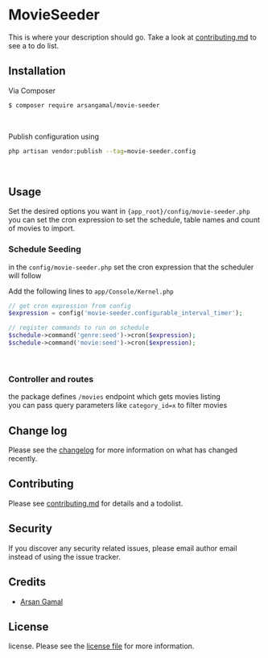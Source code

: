 # MovieSeeder


This is where your description should go. Take a look at [contributing.md](contributing.md) to see a to do list.

## Installation

Via Composer

``` bash
$ composer require arsangamal/movie-seeder
```

<br/>

Publish configuration using
```bash
php artisan vendor:publish --tag=movie-seeder.config
```

<br/>




## Usage

Set the desired options you want in `{app_root}/config/movie-seeder.php`
you can set the cron expression to set the schedule, table names and count of movies to import.


### Schedule Seeding
in the `config/movie-seeder.php` set the cron expression that the scheduler will follow

Add the following lines to `app/Console/Kernel.php`
```php
// get cron expression from config
$expression = config('movie-seeder.configurable_interval_timer');

// register commands to run on schedule
$schedule->command('genre:seed')->cron($expression);
$schedule->command('movie:seed')->cron($expression);
```

<br/>

### Controller and routes
the package defines `/movies` endpoint which gets movies listing
<br/>
you can pass query parameters like `category_id=x` to filter movies


## Change log

Please see the [changelog](changelog.md) for more information on what has changed recently.

## Contributing

Please see [contributing.md](contributing.md) for details and a todolist.

## Security

If you discover any security related issues, please email author email instead of using the issue tracker.

## Credits

- [Arsan Gamal][link-author]

## License

license. Please see the [license file](license.md) for more information.


[link-author]: https://github.com/arsangamal
